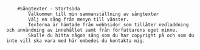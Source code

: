         #Sångtexter - Startsida
            Välkommen till min sammanställning av sångtexter
            Välj en sång från menyn till vänster.
            Texterna är hämtade från webbsidor som tillåter nedladdning och användning av innehållet samt från författarens eget minne.
            Skulle du hitta någon sång som du har copyright på och som du inte vill ska vara med här ombedes du kontakta mig.
